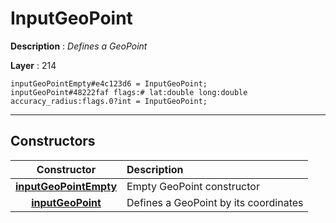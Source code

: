 # InputGeoPoint

**Description** : *Defines a GeoPoint*

**Layer** : 214

```tl
inputGeoPointEmpty#e4c123d6 = InputGeoPoint;
inputGeoPoint#48222faf flags:# lat:double long:double accuracy_radius:flags.0?int = InputGeoPoint;
```

---

## Constructors

| Constructor | Description |
| :---: | :--- |
| [**inputGeoPointEmpty**](constructor/inputGeoPointEmpty) | Empty GeoPoint constructor |
| [**inputGeoPoint**](constructor/inputGeoPoint) | Defines a GeoPoint by its coordinates |
